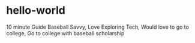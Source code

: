 # hello-world
10 minute Guide
Baseball Savvy,
Love Exploring Tech,
Would love to go to college,
Go to college with baseball scholarship
